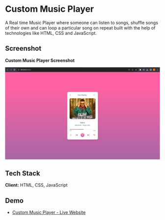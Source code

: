 
# Custom Music Player

A Real time Music Player where someone can listen to songs, shuffle songs of their own and can loop a particular song on repeat built with the help of technologies like HTML, CSS and JavaScript.
## Screenshot

**Custom Music Player Screenshot**

![Custom Music Player Screenshot](https://github.com/Abbeer-Lal-Debb/Custom-Music-Player/blob/main/Custom%20Music%20Player/images/Custom%20Music%20Player%20Screenshot.jpg)




## Tech Stack

**Client:**  HTML, CSS, JavaScript



## Demo

- [Custom Music Player - Live Website](https://custom-music-player-by-abbeer.netlify.app/)
